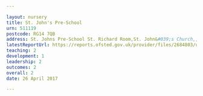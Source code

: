 ```yaml
---

layout: nursery
title: St. John's Pre-School
urn: 511119
postcode: RG14 7QB
address: St. Johns Pre-School St. Richard Room,St. John&#039;s Church,, St. John&#039;s Road, Newbury, Berkshire, RG14 7QB
latestReportUrl: https://reports.ofsted.gov.uk/provider/files/2684803/urn/511119.pdf
teaching: 2
development: 1
leadership: 2
outcomes: 2
overall: 2
date: 26 April 2017

---
```

